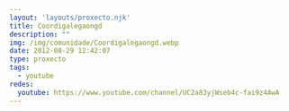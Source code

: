 ```yaml
---
layout: 'layouts/proxecto.njk'
title: Coordigalegaongd
description: ""
img: /img/comunidade/Coordigalegaongd.webp
date: 2012-08-29 12:42:07
type: proxecto
tags:
  - youtube
redes:
  youtube: https://www.youtube.com/channel/UC2a83yjWseb4c-fai9z4AwA
---
```

